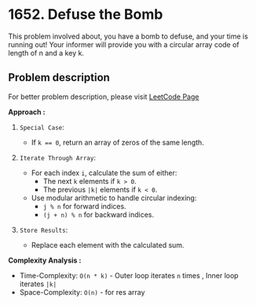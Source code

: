 # 1652. Defuse the Bomb

This problem involved about, you have a bomb to defuse, and your time is running out! Your informer will provide you with a circular array code of length of n and a key k.

## Problem description

For better problem description, please visit [LeetCode Page](https://leetcode.com/problems/defuse-the-bomb/description/)

**Approach :**<br/>

1. `Special Case`:

    - If `k == 0`, return an array of zeros of the same length.

2. `Iterate Through Array`:

    - For each index `i`, calculate the sum of either:
        - The next `k` elements if `k > 0`.
        - The previous `|k|` elements if `k < 0`.
    - Use modular arithmetic to handle circular indexing:
        - `j % n` for forward indices.
        - `(j + n) % n` for backward indices.

3. `Store Results`:
    - Replace each element with the calculated sum.

**Complexity Analysis :**<br/>

-   Time-Complexity: `O(n * k)` - Outer loop iterates `n` times , Inner loop iterates `|k|`
-   Space-Complexity: `O(n)` - for res array
